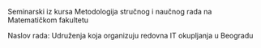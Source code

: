 Seminarski iz kursa Metodologija stručnog i naučnog rada na Matematičkom fakultetu

Naslov rada: Udruženja koja organizuju redovna IT okupljanja u Beogradu
